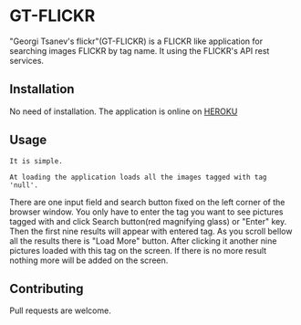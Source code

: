 # GT-FLICKR

"Georgi Tsanev's flickr"(GT-FLICKR) is a FLICKR like application for searching images FLICKR by tag name.
It using the FLICKR's API rest services.

## Installation

No need of installation. The application is online on [HEROKU](https://gt-flickr.herokuapp.com/)

## Usage

    It is simple.

    At loading the application loads all the images tagged with tag 'null'.
There are one input field and search button fixed on the left corner of the browser window.
You only have to enter the tag you want to see pictures tagged with and click Search button(red magnifying glass) or
"Enter" key.
Then the first nine results will appear with entered tag. As you scroll bellow all the results there is "Load More"
button. After clicking it another nine pictures loaded with this tag on the screen. If there is no more result
nothing more will be added on the screen.

## Contributing

Pull requests are welcome.